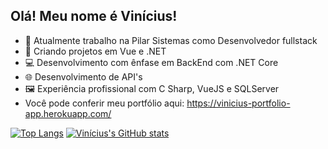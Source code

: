 ## Olá! Meu nome é Vinícius!


- 🔭 Atualmente trabalho na Pilar Sistemas como Desenvolvedor fullstack
- 🌱 Criando projetos em Vue e .NET
- 💻 Desenvolvimento com ênfase em BackEnd com .NET Core
- 🌐 Desenvolvimento de API's
- 🖼 Experiência profissional com C Sharp, VueJS e SQLServer
- Você pode conferir meu portfólio aqui: https://vinicius-portfolio-app.herokuapp.com/


[![Top Langs](https://github-readme-stats.vercel.app/api/top-langs/?username=viniisouza&layout=compact&theme=tokyonight)](https://github.com/viniisouza/github-readme-stats)
[![Vinícius's GitHub stats](https://github-readme-stats.vercel.app/api?username=viniisouza&theme=tokyonight&hide_title=true)](https://github.com/viniisouza/github-readme-stats)
